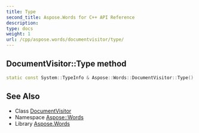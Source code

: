 ```yaml
---
title: Type
second_title: Aspose.Words for C++ API Reference
description: 
type: docs
weight: 1
url: /cpp/aspose.words/documentvisitor/type/
---
```

## DocumentVisitor::Type method




```cpp
static const System::TypeInfo & Aspose::Words::DocumentVisitor::Type()
```

## See Also

* Class [DocumentVisitor](../)
* Namespace [Aspose::Words](../../)
* Library [Aspose.Words](../../../)
